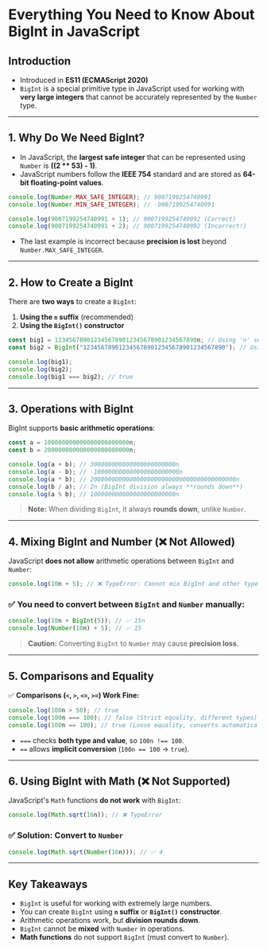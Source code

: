 # Everything You Need to Know About BigInt in JavaScript

## Introduction

- Introduced in **ES11 (ECMAScript 2020)**
- `BigInt` is a special primitive type in JavaScript used for working with **very large integers** that cannot be accurately represented by the `Number` type.

---

## 1. Why Do We Need BigInt?

- In JavaScript, the **largest safe integer** that can be represented using `Number` is **((2 ** 53) - 1)**.
- JavaScript numbers follow the **IEEE 754** standard and are stored as **64-bit floating-point values**.

```js
console.log(Number.MAX_SAFE_INTEGER); // 9007199254740991
console.log(Number.MIN_SAFE_INTEGER); // -9007199254740991

console.log(9007199254740991 + 1); // 9007199254740992 (Correct)
console.log(9007199254740991 + 2); // 9007199254740992 (Incorrect!)
```

- The last example is incorrect because **precision is lost** beyond `Number.MAX_SAFE_INTEGER`.

---

## 2. How to Create a BigInt

There are **two ways** to create a `BigInt`:

1. **Using the `n` suffix** (recommended)
2. **Using the `BigInt()` constructor**

```js
const big1 = 1234567890123456789012345678901234567890n; // Using 'n' suffix
const big2 = BigInt("1234567890123456789012345678901234567890"); // Using constructor

console.log(big1);
console.log(big2);
console.log(big1 === big2); // true
```

---

## 3. Operations with BigInt

BigInt supports **basic arithmetic operations**:

```js
const a = 100000000000000000000000n;
const b = 200000000000000000000000n;

console.log(a + b); // 300000000000000000000000n
console.log(a - b); // -100000000000000000000000n
console.log(a * b); // 20000000000000000000000000000000000000000n
console.log(b / a); // 2n (BigInt division always **rounds down**)
console.log(a % b); // 100000000000000000000000n
```

> **Note:** When dividing `BigInt`, it always **rounds down**, unlike `Number`.

---

## 4. Mixing BigInt and Number (❌ Not Allowed)

JavaScript **does not allow** arithmetic operations between `BigInt` and `Number`:

```js
console.log(10n + 5); // ❌ TypeError: Cannot mix BigInt and other types
```

### ✅ You need to convert between `BigInt` and `Number` manually:

```js
console.log(10n + BigInt(5)); // ✅ 15n
console.log(Number(10n) + 5); // ✅ 15
```

> **Caution:** Converting `BigInt` to `Number` may cause **precision loss**.

---

## 5. Comparisons and Equality

✅ **Comparisons (`<`, `>`, `<=`, `>=`) Work Fine:**

```js
console.log(100n > 50); // true
console.log(100n === 100); // false (Strict equality, different types)
console.log(100n == 100); // true (Loose equality, converts automatically)
```

- `===` checks **both type and value**, so `100n !== 100`.
- `==` allows **implicit conversion** (`100n == 100` → `true`).

---

## 6. Using BigInt with Math (❌ Not Supported)

JavaScript's `Math` functions **do not work** with `BigInt`:

```js
console.log(Math.sqrt(16n)); // ❌ TypeError
```

### ✅ Solution: Convert to `Number`

```js
console.log(Math.sqrt(Number(16n))); // ✅ 4
```

---

## Key Takeaways

- `BigInt` is useful for working with extremely large numbers.
- You can create `BigInt` using **`n` suffix** or **`BigInt()` constructor**.
- Arithmetic operations work, but **division rounds down**.
- `BigInt` cannot be **mixed** with `Number` in operations.
- **Math functions** do not support `BigInt` (must convert to `Number`).

